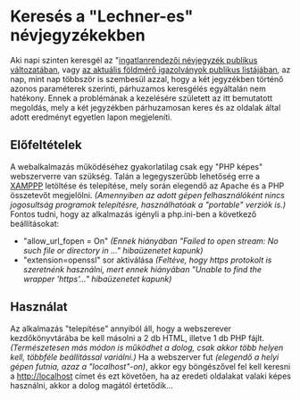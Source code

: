 # Keresés a "Lechner-es" névjegyzékekben

Aki napi szinten keresgél az "[ingatlanrendezői névjegyzék publikus változatában](https://lechnerkozpont.hu/oldal/ingatlanrendezoi-nevjegyzek-publikus-valtozata), vagy [az aktuális földmérő igazolványok publikus listájában](https://lechnerkozpont.hu/oldal/foldmero-igazolvanyok-publikus-listaja), az nap, mint nap többször is szembesül azzal, hogy a két jegyzékben történő azonos paraméterek szerinti, párhuzamos keresgélés egyáltalán nem hatékony.
Ennek a problémának a kezelésére született az itt bemutatott megoldás, mely a két jegyzékben párhuzamosan keres és az oldalak által adott eredményt egyetlen lapon megjeleníti.

## Előfeltételek

A webalkalmazás működéséhez gyakorlatilag csak egy "PHP képes" webszerverre van szükség. Talán a legegyszerűbb lehetőség erre a [XAMPPP](https://www.apachefriends.org/hu/index.html) letöltése és telepítése, mely során elegendő az Apache és a PHP összetevőt megjelölni. *(Amennyiben az adott gépen felhasználóként nincs jogosultság programok telepítésre, használhatóak a "portable" verziók is.)*
Fontos tudni, hogy az alkalmazás igényli a php.ini-ben a következő beállításokat:
* "allow_url_fopen = On" *(Ennek hiányában "Failed to open stream: No such file or directory in ..." hibaüzenetet kapunk)*
* "extension=openssl" sor aktiválása *(Feltéve, hogy https protokolt is szeretnénk használni, mert ennek hiányában "Unable to find the wrapper 'https'..." hibaüzenetet kapunk)*

## Használat

Az alkalmazás "telepítése" annyiból áll, hogy a webszerever kezdőkönyvtárába be kell másolni a 2 db HTML, illetve 1 db PHP fájlt. *(Természetesen más módon is működhet a dolog, csak akkor több helyen kell, többféle beállítással variálni.)*
Ha a webszerver fut *(elegendő a helyi gépen futnia, azaz a "localhost"-on)*, akkor egy böngészővel fel kell keresni a [http://localhost](http://localhost) címet és ezt követően, ha az eredeti oldalakat valaki képes használni, akkor a dolog magától értetődik...
